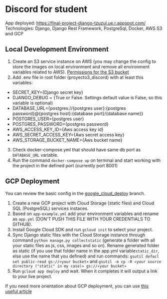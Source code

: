 # Discord for student 

App deployed: https://final-project-django-tzuzul.ue.r.appspot.com/
Technologies: Django, Django Rest Framework, PostgreSql, Docker, AWS S3 and GCP

## Local Development Environment
1. Create an S3 service instance on AWS (you may change the config to store the images on local environment and remove all environment variables related to AWS). [Permissions for the S3 bucket](https://docs.aws.amazon.com/config/latest/developerguide/s3-bucket-policy.html)
2. Add .env file in root folder (proyecto3_discord) with at least this variables:
* SECRET_KEY={Django secret key}
* DJANGO_DEBUG = {True or False. Settings default value is False, so this variable is optional)
* DATABASE_URL={postgres://{postgres user}:{postgres password}@{postgres host}:{database port}/{database name}}
* POSTGRES_USER={postgres user}
* POSTGRES_PASSWORD={postgres password}
* AWS_ACCESS_KEY_ID={Aws access key id}
* AWS_SECRET_ACCESS_KEY={Aws secret access key}
* AWS_STORAGE_BUCKET_NAME={Aws bucket name}
3. Check docker-compose.yml that should have same db port as `DATABASE_URL` variable.
4. Run the command `docker-compose up` on terminal and start working with the project in the defined port (currently port 8001)

## GCP Deployment
You can review the basic config in the [google_cloud_deploy](https://github.com/amir1226/tzuzul-project3-discord/tree/google_cloud_deploy) branch.
1. Create a new GCP project with Cloud Storage (static files) and Cloud SQL (PostgreSQL) services instaces.
2. Based on `app-example.yml` add your environment variables and rename as `app.yml` (DON'T PUSH THIS FILE WITH YOUR CREDENTIALS TO GITHUB).
3. Install Google Cloud SDK and run `gcloud init` to select your project.
4. Sync Django static files with the Cloud Storage instance through command `python manage.py collectstatic` (generate a folder with all your static files as js, css, images and so on). Rename generated folder as static (if you use that folder name in the app.yml variable`static_dir`, else use the name that you defined) and run commands: `gsutil defacl set public-read gs://«your bucket»` and `gsutil -m cp -R «your source directory ("static" in my case)» gs://«your bucket»`
5. Run `gcloud app deploy` and wait. When it completes it will output a link to your live project.

If you need more orientation about GCP deployment, you can use [this useful article](https://codeburst.io/beginners-guide-to-deploying-a-django-postgresql-project-on-google-cloud-s-flexible-app-engine-e3357b601b91)
